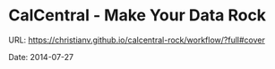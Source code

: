 # CalCentral - Make Your Data Rock

URL: https://christianv.github.io/calcentral-rock/workflow/?full#cover

Date: 2014-07-27
